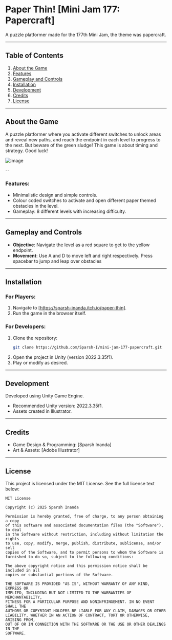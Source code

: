 # **Paper Thin! [Mini Jam 177: Papercraft]**  
A puzzle platformer made for the 177th Mini Jam, the theme was papercraft.

---

## **Table of Contents**  
1. [About the Game](#about-the-game)  
2. [Features](#features)  
4. [Gameplay and Controls](#gameplay-and-controls)  
5. [Installation](#installation)  
6. [Development](#development)  
7. [Credits](#credits)  
8. [License](#license)

---

## **About the Game**  
A puzzle platformer where you activate different switches to unlock areas and reveal new paths, and reach the endpoint in each level to progress to the next. But beware of the green sludge! This game is about timing and strategy. Good luck!

![image](https://github.com/user-attachments/assets/2a321a5f-df7a-48d1-accc-09f7fc00f2ce)

--

### **Features**:
- Minimalistic design and simple controls.  
- Colour coded switches to activate and open different paper themed obstacles in the level.
- Gameplay: 8 different levels with increasing difficulty.

---

## **Gameplay and Controls**  
- **Objective**: Navigate the level as a red square to get to the yellow endpoint. 
- **Movement**: Use A and D to move left and right respectively. Press spacebar to jump and leap over obstacles

---

## **Installation**  
### **For Players**:  
1. Navigate to [https://sparsh-inanda.itch.io/paper-thin].  
2. Run the game in the browser itself.

### **For Developers**:  
1. Clone the repository:  
   ```bash  
   git clone https://github.com/Sparsh-I/mini-jam-177-papercraft.git
   ```
2. Open the project in Unity (version 2022.3.35f1).
3. Play or modify as desired.

---

## **Development**  
Developed using Unity Game Engine.
- Recommended Unity version: 2022.3.35f1.
- Assets created in Illustrator.

---

## **Credits**
- Game Design & Programming: [Sparsh Inanda]
- Art & Assets: [Adobe Illustrator]

--- 

## **License**

This project is licensed under the MIT License. See the full license text below:

```plaintext
MIT License

Copyright (c) 2025 Sparsh Inanda

Permission is hereby granted, free of charge, to any person obtaining a copy
of this software and associated documentation files (the "Software"), to deal
in the Software without restriction, including without limitation the rights
to use, copy, modify, merge, publish, distribute, sublicense, and/or sell
copies of the Software, and to permit persons to whom the Software is
furnished to do so, subject to the following conditions:

The above copyright notice and this permission notice shall be included in all
copies or substantial portions of the Software.

THE SOFTWARE IS PROVIDED "AS IS", WITHOUT WARRANTY OF ANY KIND, EXPRESS OR
IMPLIED, INCLUDING BUT NOT LIMITED TO THE WARRANTIES OF MERCHANTABILITY,
FITNESS FOR A PARTICULAR PURPOSE AND NONINFRINGEMENT. IN NO EVENT SHALL THE
AUTHORS OR COPYRIGHT HOLDERS BE LIABLE FOR ANY CLAIM, DAMAGES OR OTHER
LIABILITY, WHETHER IN AN ACTION OF CONTRACT, TORT OR OTHERWISE, ARISING FROM,
OUT OF OR IN CONNECTION WITH THE SOFTWARE OR THE USE OR OTHER DEALINGS IN THE
SOFTWARE.
```
